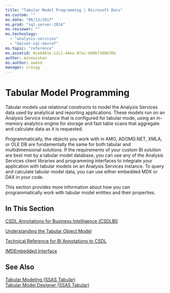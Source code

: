 ```yaml
---
title: "Tabular Model Programming | Microsoft Docs"
ms.custom: ""
ms.date: "06/13/2017"
ms.prod: "sql-server-2014"
ms.reviewer: ""
ms.technology: 
  - "analysis-services"
  - "docset-sql-devref"
ms.topic: "reference"
ms.assetid: 0ceb461e-12c1-44ea-97ac-b99bf308676b
author: minewiskan
ms.author: owend
manager: craigg
---
```

# Tabular Model Programming
  Tabular models use relational constructs to model the Analysis Services data used by analytical and reporting applications. These models run on an Analysis Service instance that is configured for tabular mode, using an in-memory analytics engine for storage and fast table scans that aggregate and calculate data as it is requested.  
  
 Programmatically, the objects you work with in AMO, ADOMD.NET, XMLA, or OLE DB are fundamentally the same for both tabular and multidimensional solutions. If the requirements of your custom BI solution are best met by a tabular model database, you can use any of the Analysis Services client libraries and programming interfaces to integrate your application with tabular models on an Analysis Services instance. To query and calculate tabular model data, you can use either embedded MDX or DAX in your code.  
  
 This section provides more information about how you can programmatically work with tabular model entities and their properties.  
  
## In This Section  
 [CSDL Annotations for Business Intelligence &#40;CSDLBI&#41;](csdl-annotations-for-business-intelligence-csdlbi.md)  
  
 [Understanding the Tabular Object Model](representation/understanding-tabular-object-model-at-levels-1050-through-1103.md)  
  
 [Technical Reference for BI Annotations to CSDL](conceptual-schema-definition-language-csdl/technical-reference-for-bi-annotations-to-csdl.md)  
  
 [IMDEmbedded Interface](imdembeddeddata-interface.md)  
  
## See Also  
 [Tabular Modeling &#40;SSAS Tabular&#41;](../tabular-models/tabular-models-ssas.md)   
 [Tabular Model Designer &#40;SSAS Tabular&#41;](../tabular-model-designer-ssas-tabular.md)  
  
  
